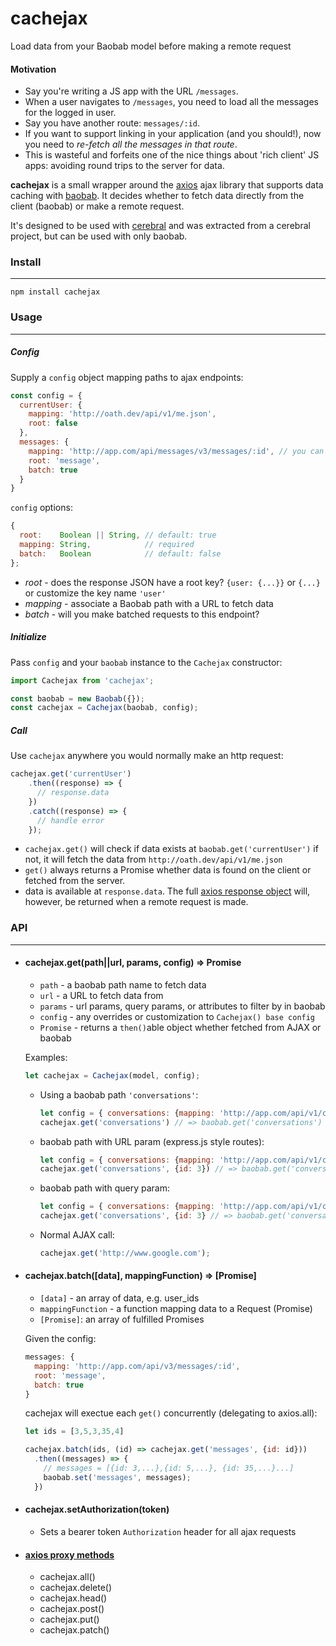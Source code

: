 # cachejax
Load data from your Baobab model before making a remote request

#### Motivation

- Say you're writing a JS app with the URL `/messages`.
- When a user navigates to `/messages`, you need to load all the messages for the logged in user.
- Say you have another route: `messages/:id`.
- If you want to support linking in your application (and you should!), now you need to *re-fetch all the messages in that route*.
- This is wasteful and forfeits one of the nice things about 'rich client' JS apps: avoiding round trips to the server for data.

**cachejax** is a small wrapper around the [axios](https://github.com/mzabriskie/axios) ajax library that supports data caching with [baobab](https://github.com/Yomguithereal/baobab). It decides whether to fetch data directly from the client (baobab) or make a remote request.

It's designed to be used with [cerebral](https://github.com/christianalfoni/cerebral) and was extracted from a cerebral project, but can be used with only baobab.

### Install
-------------
`npm install cachejax`

### Usage
--------------
##### Config

  Supply a `config` object mapping paths to ajax endpoints:

  ```js
  const config = {
    currentUser: {
      mapping: 'http://oath.dev/api/v1/me.json',
      root: false
    },
    messages: {
      mapping: 'http://app.com/api/messages/v3/messages/:id', // you can use express style routes
      root: 'message',
      batch: true
    }
  }
  ```
  
  `config` options:
  
  ```js
  {
    root:    Boolean || String, // default: true
    mapping: String,            // required
    batch:   Boolean            // default: false
  };
  ```
  
  - *root*    - does the response JSON have a root key? `{user: {...}}` or `{...}` or customize the key name `'user'`
  - *mapping* - associate a Baobab path with a URL to fetch data
  - *batch*   - will you make batched requests to this endpoint?

##### Initialize

  Pass `config` and your `baobab` instance to the `Cachejax` constructor:
  ```js
  import Cachejax from 'cachejax';

  const baobab = new Baobab({});
  const cachejax = Cachejax(baobab, config);
  ```

##### Call

  Use `cachejax` anywhere you would normally make an http request:
  ```js
  cachejax.get('currentUser')
      .then((response) => {
        // response.data
      })
      .catch((response) => {
        // handle error
      });
  ```

  - `cachejax.get()` will check if data exists at `baobab.get('currentUser')` if not, it will fetch the data from `http://oath.dev/api/v1/me.json`
  - `get()` always returns a Promise whether data is found on the client or fetched from the server.
  - data is available at `response.data`. The full [axios response object](https://github.com/mzabriskie/axios#response-api) will, however,  be returned when a remote request is made.

### API
-------------

- #### cachejax.get(path||url, params, config) => Promise
  - `path` - a baobab path name to fetch data
  - `url` - a URL to fetch data from
  - `params` - url params, query params, or attributes to filter by in baobab
  - `config` - any overrides or customization to `Cachejax() base config`
  - `Promise` - returns a `then()`able object whether fetched from AJAX or baobab
  
  Examples:

  ```js
  let cachejax = Cachejax(model, config);
  ```
  
  - Using a baobab path `'conversations'`:
    ```js
    let config = { conversations: {mapping: 'http://app.com/api/v1/conversations'} }
    cachejax.get('conversations') // => baobab.get('conversations') or GET /api/v1/conversations 
    ```
  
  - baobab path with URL param (express.js style routes):
    ```js
    let config = { conversations: {mapping: 'http://app.com/api/v1/conversations:id'} }
    cachejax.get('conversations', {id: 3}) // => baobab.get('conversations') or GET /api/v1/conversations/3
    ```
  
  - baobab path with query param:
    ```js
    let config = { conversations: {mapping: 'http://app.com/api/v1/conversations'} }
    cachejax.get('conversations', {id: 3} // => baobab.get('conversations') or GET /api/v1/conversations?id=3
    ```
  - Normal AJAX call:
    
    ```js
    cachejax.get('http://www.google.com');
    ```


- #### cachejax.batch([data], mappingFunction) => [Promise]

  - `[data]` - an array of data, e.g. user_ids
  - `mappingFunction` - a function mapping data to a Request (Promise)
  - `[Promise]`: an array of fulfilled Promises

  Given the config:
  ```js
  messages: {
    mapping: 'http://app.com/api/v3/messages/:id',
    root: 'message',
    batch: true
  }
  ```

  cachejax will exectue each `get()` concurrently (delegating to axios.all):

  ```js
  let ids = [3,5,3,35,4]

  cachejax.batch(ids, (id) => cachejax.get('messages', {id: id}))
    .then((messages) => {
      // messages = [{id: 3,...},{id: 5,...}, {id: 35,...}...]
      baobab.set('messages', messages);
    })
  ```
- #### cachejax.setAuthorization(token)

  - Sets a bearer token `Authorization` header for all ajax requests

- #### [axios proxy methods](https://github.com/mzabriskie/axios#request-method-aliases)
  - cachejax.all()
  - cachejax.delete()
  - cachejax.head()
  - cachejax.post()
  - cachejax.put()
  - cachejax.patch()
